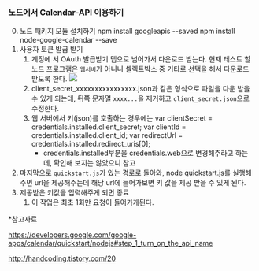 ### 노드에서 Calendar-API 이용하기

0. 노드 패키지 모듈 설치하기
        npm install googleapis --saved
        npm install  node-google-calendar --save
1. 사용자 토큰 발급 받기
    1. 계정에 서 OAuth 발급받기 탭으로 넘어가서 다운로드 받는다. 현재 테스트 할 노드 프로그램은 `웹서버`가 아니니 셀렉트박스 중 기타로 선택을 해서 다운로드 받도록 한다.
![](http://img1.daumcdn.net/thumb/R1920x0/?fname=http%3A%2F%2Fcfile25.uf.tistory.com%2Fimage%2F2319DD4758F0BC0B2C4BAD)
    2.  client_secret_xxxxxxxxxxxxxxxx.json과 같은 형식으로 파일을 다운 받을 수 있게 되는데, 뒤쪽 문자열 `xxxx...`을 제거하고 `client_secret.json`으로 수정한다.
    3. 웹 서버에서 키(json)를 호출하는 경우에는
              var clientSecret = credentials.installed.client_secret;
              var clientId = credentials.installed.client_id;
              var redirectUrl = credentials.installed.redirect_uris[0];
        * credentials.installed부분을 credentials.web으로 변경해주라고 하는데, 확인해 보지는 않았으니 참고
2. 마지막으로 `quickstart.js`가 있는 경로로 돌아와, node quickstart.js를 실행해주면 url을 제공해주는데 해당 url에 들어가보면 키 값을 제공 받을 수 있게 된다.
3. 제공받은 키값을 입력해주게 되면 종료
    1. 이 작업은 최초 1회만 요청이 들어가게된다.


*참고자료

https://developers.google.com/google-apps/calendar/quickstart/nodejs#step_1_turn_on_the_api_name

http://handcoding.tistory.com/20
